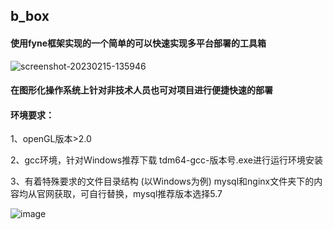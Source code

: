 ## b_box

#### 使用fyne框架实现的一个简单的可以快速实现多平台部署的工具箱
![screenshot-20230215-135946](https://user-images.githubusercontent.com/26448696/218945570-013e4d90-5b3c-4cc7-a949-9998b8b503cd.png)

#### 在图形化操作系统上针对非技术人员也可对项目进行便捷快速的部署

####

#### 环境要求：
1、openGL版本>2.0

2、gcc环境，针对Windows推荐下载 tdm64-gcc-版本号.exe进行运行环境安装

3、有着特殊要求的文件目录结构 (以Windows为例)
   mysql和nginx文件夹下的内容均从官网获取，可自行替换，mysql推荐版本选择5.7

![image](https://user-images.githubusercontent.com/26448696/218948109-6e1ef18b-075e-4476-bd3f-9f7cc0a4658a.png)
